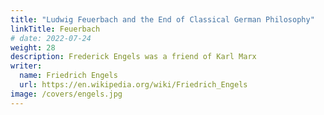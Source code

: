 ```yaml
---
title: "Ludwig Feuerbach and the End of Classical German Philosophy"
linkTitle: Feuerbach
# date: 2022-07-24
weight: 28
description: Frederick Engels was a friend of Karl Marx
writer:
  name: Friedrich Engels
  url: https://en.wikipedia.org/wiki/Friedrich_Engels
image: /covers/engels.jpg
---
```




